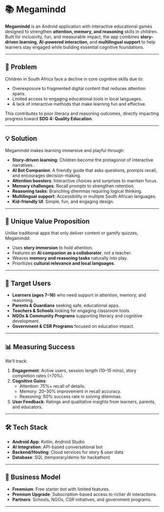 # 📚 Megamindd

**Megamindd** is an Android application with interactive educational games designed to strengthen **attention, memory, and reasoning** skills in children.  
Built for inclusivity, fun, and measurable impact, the app combines **story-driven learning**, **AI-powered interaction**, and **multilingual support** to help learners stay engaged while building essential cognitive foundations.  

---

## 🚨 Problem
Children in South Africa face a decline in core cognitive skills due to:
- Overexposure to fragmented digital content that reduces attention spans.  
- Limited access to engaging educational tools in local languages.  
- A lack of interactive methods that make learning fun and effective.  

This contributes to poor literacy and reasoning outcomes, directly impacting progress toward **SDG 4: Quality Education**.

---

## 💡 Solution
Megamindd makes learning immersive and playful through:
- **Story-driven learning**: Children become the protagonist of interactive narratives.  
- **AI Bot Companion**: A friendly guide that asks questions, prompts recall, and encourages decision-making.  
- **Attention boosters**: Interactive choices and surprises to maintain focus.  
- **Memory challenges**: Recall prompts to strengthen retention.  
- **Reasoning tasks**: Branching dilemmas requiring logical thinking.  
- **Multilingual support**: Accessibility in multiple South African languages.  
- **Kid-friendly UI**: Simple, fun, and engaging design.  

---

## 🌟 Unique Value Proposition
Unlike traditional apps that only deliver content or gamify quizzes, Megamindd:  
- Uses **story immersion** to hold attention.  
- Features an **AI companion as a collaborator**, not a teacher.  
- Weaves **memory and reasoning tasks** naturally into play.  
- Prioritizes **cultural relevance and local languages**.  

---

## 👥 Target Users
- **Learners (ages 7–16)** who need support in attention, memory, and reasoning.  
- **Parents & Guardians** seeking safe, educational apps.  
- **Teachers & Schools** looking for engaging classroom tools.  
- **NGOs & Community Programs** supporting literacy and cognitive development.  
- **Government & CSR Programs** focused on education impact.  

---

## 📊 Measuring Success
We’ll track:
1. **Engagement**: Active users, session length (10–15 mins), story completion rates (>70%).  
2. **Cognitive Gains**:  
   - Attention: 75%+ recall of details.  
   - Memory: 20–30% improvement in recall accuracy.  
   - Reasoning: 60% success rate in solving dilemmas.  
3. **User Feedback**: Ratings and qualitative insights from learners, parents, and educators.  

---

## 🛠️ Tech Stack
- **Android App**: Kotlin, Android Studio  
- **AI Integration**: API-based conversational bot  
- **Backend/Hosting**: Cloud services for story & user data  
- **Database**: SQL (temporary/demo for hackathon)  

---

## 💸 Business Model
- **Freemium**: Free starter bot with limited features.  
- **Premium Upgrade**: Subscription-based access to richer AI interactions.  
- **Partners**: Schools, NGOs, CSR initiatives, and government programs.  

---
